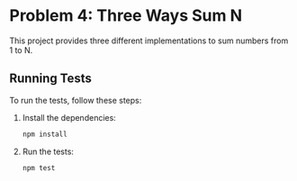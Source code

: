 # Problem 4: Three Ways Sum N

This project provides three different implementations to sum numbers from 1 to N.

## Running Tests

To run the tests, follow these steps:

1. Install the dependencies:

    ```sh
    npm install
    ```

2. Run the tests:

    ```sh
    npm test
    ```
